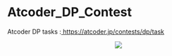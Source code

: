 # Atcoder_DP_Contest

Atcoder DP tasks :<ins> https://atcoder.jp/contests/dp/task </ins>

<p align="center">
  <a href="https://skillicons.dev">
    <img src="https://skillicons.dev/icons?i=cpp,git,vscode" />
  </a>
</p>
